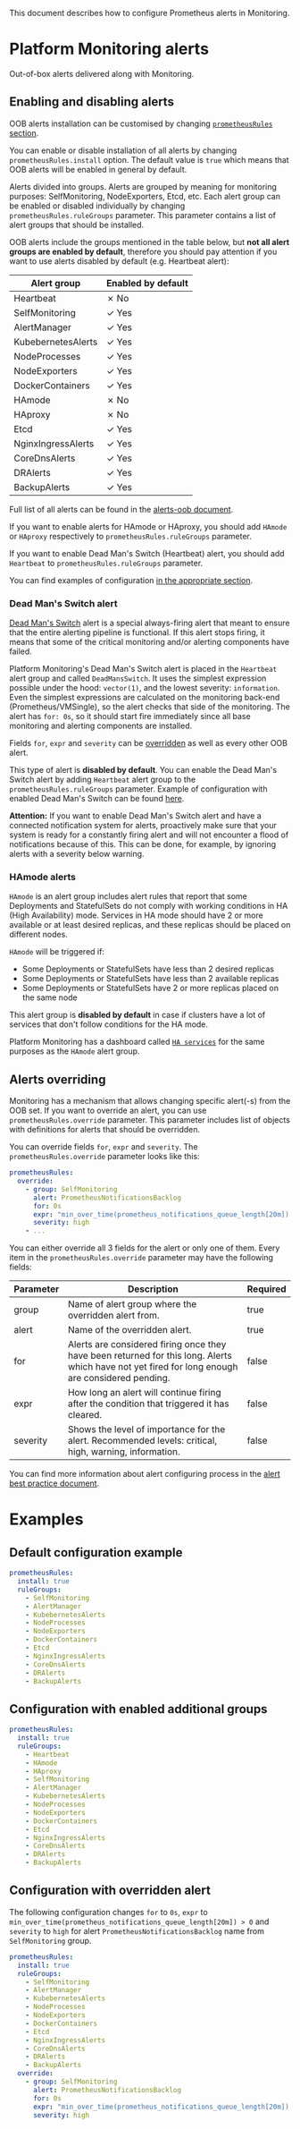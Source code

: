 This document describes how to configure Prometheus alerts in Monitoring.

# Platform Monitoring alerts

Out-of-box alerts delivered along with Monitoring.

## Enabling and disabling alerts

OOB alerts installation can be customised by changing
[`prometheusRules` section](../installation/README.md#prometheus-rules).

You can enable or disable installation of all alerts by changing `prometheusRules.install` option. The default value is
`true` which means that OOB alerts will be enabled in general by default.

Alerts divided into groups. Alerts are grouped by meaning for monitoring purposes: SelfMonitoring, NodeExporters, Etcd,
etc. Each alert group can be enabled or disabled individually by changing `prometheusRules.ruleGroups` parameter.
This parameter contains a list of alert groups that should be installed.

OOB alerts include the groups mentioned in the table below, but **not all alert groups are enabled by default**,
therefore you should pay attention if you want to use alerts disabled by default (e.g. Heartbeat alert):

| Alert group        | Enabled by default |
|--------------------|--------------------|
| Heartbeat          | ✗ No               |
| SelfMonitoring     | ✓ Yes              |
| AlertManager       | ✓ Yes              |
| KubebernetesAlerts | ✓ Yes              |
| NodeProcesses      | ✓ Yes              |
| NodeExporters      | ✓ Yes              |
| DockerContainers   | ✓ Yes              |
| HAmode             | ✗ No               |
| HAproxy            | ✗ No               |
| Etcd               | ✓ Yes              |
| NginxIngressAlerts | ✓ Yes              |
| CoreDnsAlerts      | ✓ Yes              |
| DRAlerts           | ✓ Yes              |
| BackupAlerts       | ✓ Yes              |

Full list of all alerts can be found in the [alerts-oob document](../defaults/alerts.md).

If you want to enable alerts for HAmode or HAproxy,
you should add `HAmode` or `HAproxy` respectively to `prometheusRules.ruleGroups` parameter.

If you want to enable Dead Man's Switch (Heartbeat) alert, you should add `Heartbeat` to `prometheusRules.ruleGroups`
parameter.

You can find examples of configuration [in the appropriate section](#examples).

### Dead Man's Switch alert

[Dead Man's Switch](https://en.wikipedia.org/wiki/Dead_man%27s_switch) alert is a special always-firing alert that meant
to ensure that the entire alerting pipeline is functional. If this alert stops firing, it means that some of
the critical monitoring and/or alerting components have failed.

Platform Monitoring's Dead Man's Switch alert is placed in the `Heartbeat` alert group and called `DeadMansSwitch`.
It uses the simplest expression possible under the hood: `vector(1)`, and the lowest severity: `information`.
Even the simplest expressions are calculated on the monitoring back-end (Prometheus/VMSingle),
so the alert checks that side of the monitoring. The alert has `for: 0s`, so it should start fire immediately since
all base monitoring and alerting components are installed.

Fields `for`, `expr` and `severity` can be [overridden](#alerts-overriding) as well as every other OOB alert.

This type of alert is **disabled by default**. You can enable the Dead Man's Switch alert by adding `Heartbeat`
alert group to the `prometheusRules.ruleGroups` parameter. Example of configuration with enabled Dead Man's Switch can
be found [here](#configuration-with-enabled-additional-groups).

**Attention:** If you want to enable Dead Man's Switch alert and have a connected notification system for alerts,
proactively make sure that your system is ready for a constantly firing alert and will not encounter
a flood of notifications because of this. This can be done, for example, by ignoring alerts with a severity
below warning.

### HAmode alerts

`HAmode` is an alert group includes alert rules that report that some Deployments and StatefulSets do not comply
with working conditions in HA (High Availability) mode. Services in HA mode should have 2 or more available or at least
desired replicas, and these replicas should be placed on different nodes.

`HAmode` will be triggered if:

* Some Deployments or StatefulSets have less than 2 desired replicas
* Some Deployments or StatefulSets have less than 2 available replicas
* Some Deployments or StatefulSets have 2 or more replicas placed on the same node

This alert group is **disabled by default** in case if clusters have a lot of services that don't follow conditions
for the HA mode.

Platform Monitoring has a dashboard called [`HA services`](../defaults/dashboards/ha-services.md) for the same
purposes as the `HAmode` alert group.

## Alerts overriding

Monitoring has a mechanism that allows changing specific alert(-s) from the OOB set. If you want to override an alert,
you can use `prometheusRules.override` parameter. This parameter includes list of objects with definitions for alerts
that should be overridden.

You can override fields `for`, `expr` and `severity`. The `prometheusRules.override` parameter looks like this:

```yaml
prometheusRules:
  override:
    - group: SelfMonitoring
      alert: PrometheusNotificationsBacklog
      for: 0s
      expr: "min_over_time(prometheus_notifications_queue_length[20m]) > 0"
      severity: high
    - ...
```

You can either override all 3 fields for the alert or only one of them. Every item in the `prometheusRules.override`
parameter may have the following fields:

<!-- markdownlint-disable line-length -->
| Parameter | Description                                                                                                                                      | Required |
|-----------|--------------------------------------------------------------------------------------------------------------------------------------------------|----------|
| group     | Name of alert group where the overridden alert from.                                                                                             | true     |
| alert     | Name of the overridden alert.                                                                                                                    | true     |
| for       | Alerts are considered firing once they have been returned for this long. Alerts which have not yet fired for long enough are considered pending. | false    |
| expr      | How long an alert will continue firing after the condition that triggered it has cleared.                                                        | false    |
| severity  | Shows the level of importance for the alert. Recommended levels: critical, high, warning, information.                                           | false    |
<!-- markdownlint-enable line-length -->

You can find more information about alert configuring process in the
[alert best practice document](../user-guides/alert-best-practice.md).

# Examples

## Default configuration example

```yaml
prometheusRules:
  install: true
  ruleGroups:
    - SelfMonitoring
    - AlertManager
    - KubebernetesAlerts
    - NodeProcesses
    - NodeExporters
    - DockerContainers
    - Etcd
    - NginxIngressAlerts
    - CoreDnsAlerts
    - DRAlerts
    - BackupAlerts
```

## Configuration with enabled additional groups

```yaml
prometheusRules:
  install: true
  ruleGroups:
    - Heartbeat
    - HAmode
    - HAproxy
    - SelfMonitoring
    - AlertManager
    - KubebernetesAlerts
    - NodeProcesses
    - NodeExporters
    - DockerContainers
    - Etcd
    - NginxIngressAlerts
    - CoreDnsAlerts
    - DRAlerts
    - BackupAlerts
```

## Configuration with overridden alert

The following configuration changes `for` to `0s`, `expr`
to `min_over_time(prometheus_notifications_queue_length[20m]) > 0` and `severity` to `high` for
alert `PrometheusNotificationsBacklog` name from `SelfMonitoring` group.

```yaml
prometheusRules:
  install: true
  ruleGroups:
    - SelfMonitoring
    - AlertManager
    - KubebernetesAlerts
    - NodeProcesses
    - NodeExporters
    - DockerContainers
    - Etcd
    - NginxIngressAlerts
    - CoreDnsAlerts
    - DRAlerts
    - BackupAlerts
  override:
    - group: SelfMonitoring
      alert: PrometheusNotificationsBacklog
      for: 0s
      expr: "min_over_time(prometheus_notifications_queue_length[20m]) > 0"
      severity: high
```

